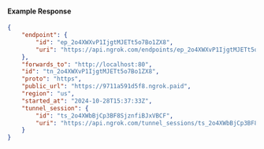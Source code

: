 <!-- Code generated for API Clients. DO NOT EDIT. -->

#### Example Response

```json
{
	"endpoint": {
		"id": "ep_2o4XWXvP1IjgtMJETt5o7Bo1ZX8",
		"uri": "https://api.ngrok.com/endpoints/ep_2o4XWXvP1IjgtMJETt5o7Bo1ZX8"
	},
	"forwards_to": "http://localhost:80",
	"id": "tn_2o4XWXvP1IjgtMJETt5o7Bo1ZX8",
	"proto": "https",
	"public_url": "https://9711a591d5f8.ngrok.paid",
	"region": "us",
	"started_at": "2024-10-28T15:37:33Z",
	"tunnel_session": {
		"id": "ts_2o4XWbBjCp3BF8SjznfiBJxVBCF",
		"uri": "https://api.ngrok.com/tunnel_sessions/ts_2o4XWbBjCp3BF8SjznfiBJxVBCF"
	}
}
```
